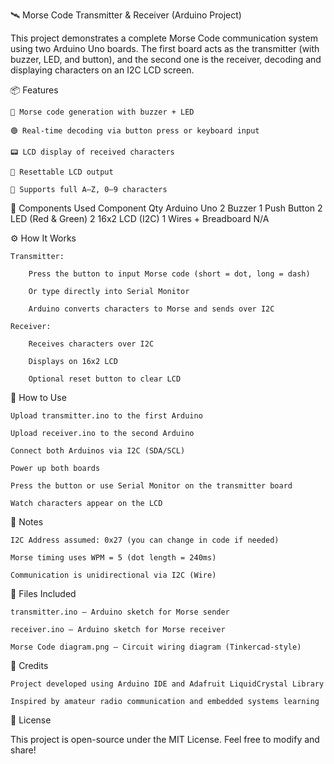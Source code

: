 🛰️ Morse Code Transmitter & Receiver (Arduino Project)

This project demonstrates a complete Morse Code communication system using two Arduino Uno boards. The first board acts as the transmitter (with buzzer, LED, and button), and the second one is the receiver, decoding and displaying characters on an I2C LCD screen.

📦 Features

    🔴 Morse code generation with buzzer + LED

    🟢 Real-time decoding via button press or keyboard input

    📟 LCD display of received characters

    🔁 Resettable LCD output

    🧠 Supports full A–Z, 0–9 characters

🧰 Components Used
Component	Qty
Arduino Uno	2
Buzzer	1
Push Button	2
LED (Red & Green)	2
16x2 LCD (I2C)	1
Wires + Breadboard	N/A


⚙️ How It Works

    Transmitter:

        Press the button to input Morse code (short = dot, long = dash)

        Or type directly into Serial Monitor

        Arduino converts characters to Morse and sends over I2C

    Receiver:

        Receives characters over I2C

        Displays on 16x2 LCD

        Optional reset button to clear LCD

🚀 How to Use

    Upload transmitter.ino to the first Arduino

    Upload receiver.ino to the second Arduino

    Connect both Arduinos via I2C (SDA/SCL)

    Power up both boards

    Press the button or use Serial Monitor on the transmitter board

    Watch characters appear on the LCD

🧠 Notes

    I2C Address assumed: 0x27 (you can change in code if needed)

    Morse timing uses WPM = 5 (dot length = 240ms)

    Communication is unidirectional via I2C (Wire)

📁 Files Included

    transmitter.ino – Arduino sketch for Morse sender

    receiver.ino – Arduino sketch for Morse receiver

    Morse Code diagram.png – Circuit wiring diagram (Tinkercad-style)

🙌 Credits

    Project developed using Arduino IDE and Adafruit LiquidCrystal Library

    Inspired by amateur radio communication and embedded systems learning

📜 License

This project is open-source under the MIT License.
Feel free to modify and share!
